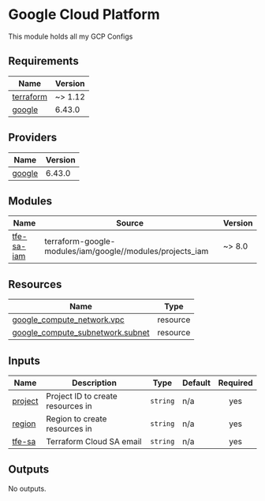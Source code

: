 # Google Cloud Platform

This module holds all my GCP Configs

<!-- BEGIN_TF_DOCS -->
## Requirements

| Name | Version |
|------|---------|
| <a name="requirement_terraform"></a> [terraform](#requirement\_terraform) | ~> 1.12 |
| <a name="requirement_google"></a> [google](#requirement\_google) | 6.43.0 |

## Providers

| Name | Version |
|------|---------|
| <a name="provider_google"></a> [google](#provider\_google) | 6.43.0 |

## Modules

| Name | Source | Version |
|------|--------|---------|
| <a name="module_tfe-sa-iam"></a> [tfe-sa-iam](#module\_tfe-sa-iam) | terraform-google-modules/iam/google//modules/projects_iam | ~> 8.0 |

## Resources

| Name | Type |
|------|------|
| [google_compute_network.vpc](https://registry.terraform.io/providers/hashicorp/google/6.43.0/docs/resources/compute_network) | resource |
| [google_compute_subnetwork.subnet](https://registry.terraform.io/providers/hashicorp/google/6.43.0/docs/resources/compute_subnetwork) | resource |

## Inputs

| Name | Description | Type | Default | Required |
|------|-------------|------|---------|:--------:|
| <a name="input_project"></a> [project](#input\_project) | Project ID to create resources in | `string` | n/a | yes |
| <a name="input_region"></a> [region](#input\_region) | Region to create resources in | `string` | n/a | yes |
| <a name="input_tfe-sa"></a> [tfe-sa](#input\_tfe-sa) | Terraform Cloud SA email | `string` | n/a | yes |

## Outputs

No outputs.
<!-- END_TF_DOCS -->